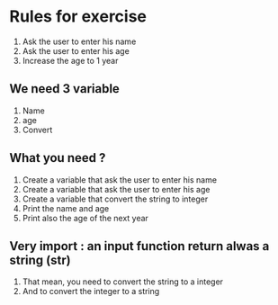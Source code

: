 # Rules for exercise
1. Ask the user to enter his name
2. Ask the user to enter his age
3. Increase the age to 1 year

## We need 3 variable
1. Name
2. age
3. Convert

## What you need ?
1. Create a variable that ask the user to enter his name
2. Create a variable that ask the user to enter his age
3. Create a variable that convert the string to integer
4. Print the name and age
5. Print also the age of the next year

## Very import : an input function return alwas a string (str)
<!-- ! dont froget -->
1. That mean, you need to convert the string to a integer
2. And to convert the integer to a string


